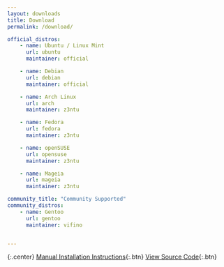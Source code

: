 ```yaml
---
layout: downloads
title: Download
permalink: /download/

official_distros:
    - name: Ubuntu / Linux Mint
      url: ubuntu
      maintainer: official

    - name: Debian
      url: debian
      maintainer: official

    - name: Arch Linux
      url: arch
      maintainer: z3ntu

    - name: Fedora
      url: fedora
      maintainer: z3ntu

    - name: openSUSE
      url: opensuse
      maintainer: z3ntu

    - name: Mageia
      url: mageia
      maintainer: z3ntu

community_title: "Community Supported"
community_distros:
    - name: Gentoo
      url: gentoo
      maintainer: vifino


---
```


{:.center}
[Manual Installation Instructions](manual/){:.btn} [View Source Code](https://github.com/polychromatic/polychromatic/){:.btn}
